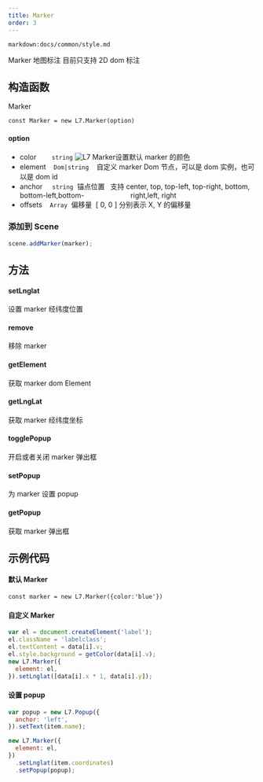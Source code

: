 ```yaml
---
title: Marker
order: 3
---
```


`markdown:docs/common/style.md`

Marker 地图标注 目前只支持 2D dom 标注

## 构造函数

Marker

`const Marker = new L7.Marker(option)`

#### option

- color        `string` ![L7 Marker](https://gw.alipayobjects.com/zos/basement_prod/b10e0efd-8379-4b04-bcbb-5cfefaa0327f.svg)设置默认 marker 的颜色
- element    `Dom|string`    自定义 marker Dom 节点，可以是 dom 实例，也可以是 dom id
- anchor     `string`  锚点位置   支持 center, top, top-left, top-right, bottom, bottom-left,bottom-                        right,left, right
- offsets    `Array`  偏移量  [ 0, 0 ] 分别表示 X, Y 的偏移量

### 添加到 Scene

```javascript
scene.addMarker(marker);
```

## 方法

#### setLnglat

设置 marker 经纬度位置

#### remove

移除 marker

#### getElement

获取 marker dom Element

#### getLngLat

获取 marker 经纬度坐标

#### togglePopup

开启或者关闭 marker 弹出框

#### setPopup

为 marker 设置 popup

#### getPopup

获取 marker 弹出框

## 示例代码

#### 默认 Marker

`const marker = new L7.Marker({color:'blue'})`

#### 自定义 Marker

```javascript
var el = document.createElement('label');
el.className = 'labelclass';
el.textContent = data[i].v;
el.style.background = getColor(data[i].v);
new L7.Marker({
  element: el,
}).setLnglat([data[i].x * 1, data[i].y]);
```

#### 设置 popup

```javascript
var popup = new L7.Popup({
  anchor: 'left',
}).setText(item.name);

new L7.Marker({
  element: el,
})
  .setLnglat(item.coordinates)
  .setPopup(popup);
```
